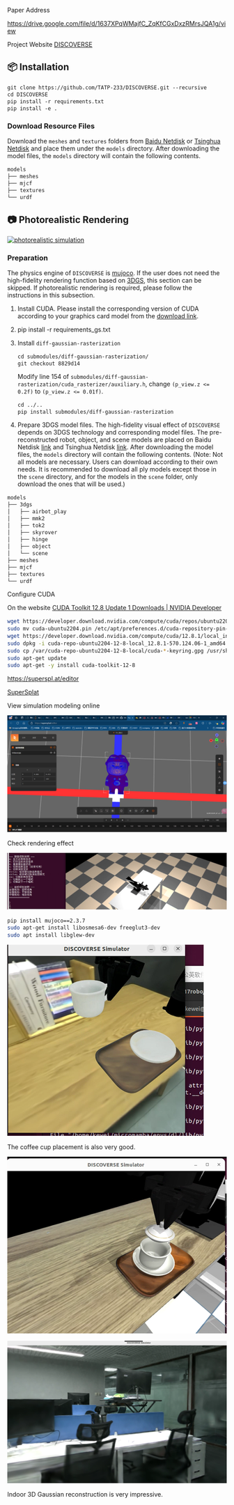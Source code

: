 Paper Address

https://drive.google.com/file/d/1637XPqWMajfC_ZqKfCGxDxzRMrsJQA1g/view

Project Website [DISCOVERSE](https://air-discoverse.github.io/)

## 📦 Installation

[](https://github.com/TATP-233/DISCOVERSE/tree/main#-installation)

```shell
git clone https://github.com/TATP-233/DISCOVERSE.git --recursive
cd DISCOVERSE
pip install -r requirements.txt
pip install -e .
```

### Download Resource Files

[](https://github.com/TATP-233/DISCOVERSE/tree/main#download-resource-files)

Download the `meshes` and `textures` folders from [Baidu Netdisk](https://pan.baidu.com/s/1y4NdHDU7alCEmjC1ebtR8Q?pwd=bkca) or [Tsinghua Netdisk](https://cloud.tsinghua.edu.cn/d/0b92cdaeb58e414d85cc/) and place them under the `models` directory. After downloading the model files, the `models` directory will contain the following contents.

```
models
├── meshes
├── mjcf
├── textures
└── urdf
```

## 📷 Photorealistic Rendering

[](https://github.com/TATP-233/DISCOVERSE/tree/main#-photorealistic-rendering)

[![photorealistic simulation](/TATP-233/DISCOVERSE/raw/main/assets/img2.png)](https://github.com/TATP-233/DISCOVERSE/blob/main/assets/img2.png)

### Preparation

[](https://github.com/TATP-233/DISCOVERSE/tree/main#preparation)

The physics engine of `DISCOVERSE` is [mujoco](https://github.com/google-deepmind/mujoco). If the user does not need the high-fidelity rendering function based on [3DGS](https://github.com/graphdeco-inria/gaussian-splatting), this section can be skipped. If photorealistic rendering is required, please follow the instructions in this subsection.

1. Install CUDA. Please install the corresponding version of CUDA according to your graphics card model from the [download link](https://developer.nvidia.com/cuda-toolkit-archive).

2. pip install -r requirements_gs.txt

3. Install `diff-gaussian-rasterization`
   
   ```shell
   cd submodules/diff-gaussian-rasterization/
   git checkout 8829d14
   ```
   
   Modify line 154 of `submodules/diff-gaussian-rasterization/cuda_rasterizer/auxiliary.h`, change `(p_view.z <= 0.2f)` to `(p_view.z <= 0.01f)`.
   
   ```shell
   cd ../..
   pip install submodules/diff-gaussian-rasterization
   ```

4. Prepare 3DGS model files. The high-fidelity visual effect of `DISCOVERSE` depends on 3DGS technology and corresponding model files. The pre-reconstructed robot, object, and scene models are placed on Baidu Netdisk [link](https://pan.baidu.com/s/1y4NdHDU7alCEmjC1ebtR8Q?pwd=bkca) and Tsinghua Netdisk [link](https://cloud.tsinghua.edu.cn/d/0b92cdaeb58e414d85cc/). After downloading the model files, the `models` directory will contain the following contents. (Note: Not all models are necessary. Users can download according to their own needs. It is recommended to download all ply models except those in the `scene` directory, and for the models in the `scene` folder, only download the ones that will be used.)

```
models
├── 3dgs
│   ├── airbot_play
│   ├── mmk2
│   ├── tok2
│   ├── skyrover
│   ├── hinge
│   ├── object
│   └── scene
├── meshes
├── mjcf
├── textures
└── urdf
```

Configure CUDA

On the website [CUDA Toolkit 12.8 Update 1 Downloads | NVIDIA Developer](https://developer.nvidia.com/cuda-downloads?target_os=Linux&target_arch=x86_64&Distribution=Ubuntu&target_version=22.04&target_type=deb_local)

```bash
wget https://developer.download.nvidia.com/compute/cuda/repos/ubuntu2204/x86_64/cuda-ubuntu2204.pin
sudo mv cuda-ubuntu2204.pin /etc/apt/preferences.d/cuda-repository-pin-600
wget https://developer.download.nvidia.com/compute/cuda/12.8.1/local_installers/cuda-repo-ubuntu2204-12-8-local_12.8.1-570.124.06-1_amd64.deb
sudo dpkg -i cuda-repo-ubuntu2204-12-8-local_12.8.1-570.124.06-1_amd64.deb
sudo cp /var/cuda-repo-ubuntu2204-12-8-local/cuda-*-keyring.gpg /usr/share/keyrings/
sudo apt-get update
sudo apt-get -y install cuda-toolkit-12-8
```

https://superspl.at/editor

[SuperSplat](https://superspl.at/editor)

View simulation modeling online

![](assets/2025-03-06-18-51-36-image.png)

Check rendering effect

![](assets/2025-03-06-18-57-23-image.png)

```bash
pip install mujoco==2.3.7
sudo apt-get install libosmesa6-dev freeglut3-dev
sudo apt install libglew-dev
```

![](assets/2025-03-06-22-08-18-image.png)

The coffee cup placement is also very good.

![](assets/2025-03-06-22-10-02-image.png)

![](assets/2025-03-06-22-24-37-image.png)

Indoor 3D Gaussian reconstruction is very impressive.